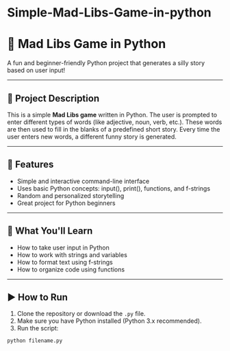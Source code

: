 # Simple-Mad-Libs-Game-in-python
# 📝 Mad Libs Game in Python

A fun and beginner-friendly Python project that generates a silly story based on user input!

---

## 📌 Project Description

This is a simple **Mad Libs game** written in Python. The user is prompted to enter different types of words (like adjective, noun, verb, etc.). These words are then used to fill in the blanks of a predefined short story. Every time the user enters new words, a different funny story is generated.

---

## 🚀 Features

- Simple and interactive command-line interface
- Uses basic Python concepts: input(), print(), functions, and f-strings
- Random and personalized storytelling
- Great project for Python beginners

---

## 🧠 What You'll Learn

- How to take user input in Python
- How to work with strings and variables
- How to format text using f-strings
- How to organize code using functions

---

## ▶️ How to Run

1. Clone the repository or download the `.py` file.
2. Make sure you have Python installed (Python 3.x recommended).
3. Run the script:

```bash
python filename.py
